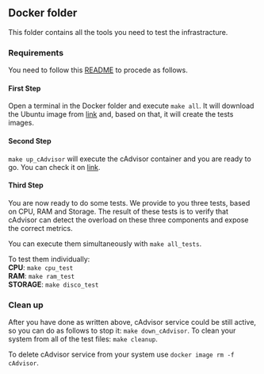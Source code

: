 ## Docker folder
This folder contains all the tools you need to test the infrastracture.

### Requirements
You need to follow this [README](https://github.com/Nitchbit/Tumino-Sergi/blob/main/SystemMonitor/Client/README.md) to procede as follows.

#### First Step
Open a terminal in the Docker folder and execute ```make all```.
It will download the Ubuntu image from [link](https://hub.docker.com/_/ubuntu) and, based on that, it will create the tests images.

#### Second Step
```make up_cAdvisor``` will execute the cAdvisor container and you are ready to go. You can check it on [link](http://localhost:8080).

#### Third Step
You are now ready to do some tests. We provide to you three tests, based on CPU, RAM and Storage.
The result of these tests is to verify that cAdvisor can detect the overload on these three components and expose the correct metrics.

You can execute them simultaneously with ```make all_tests```.

To test them individually:\
**CPU**: ```make cpu_test```\
**RAM**: ```make ram_test```\
**STORAGE**: ```make disco_test```

### Clean up
After you have done as written above, cAdvisor service could be still active, so you can do as follows to stop it: ```make down_cAdvisor```.
To clean your system from all of the test files: ```make cleanup```.

To delete cAdvisor service from your system use ```docker image rm -f cAdvisor```.

